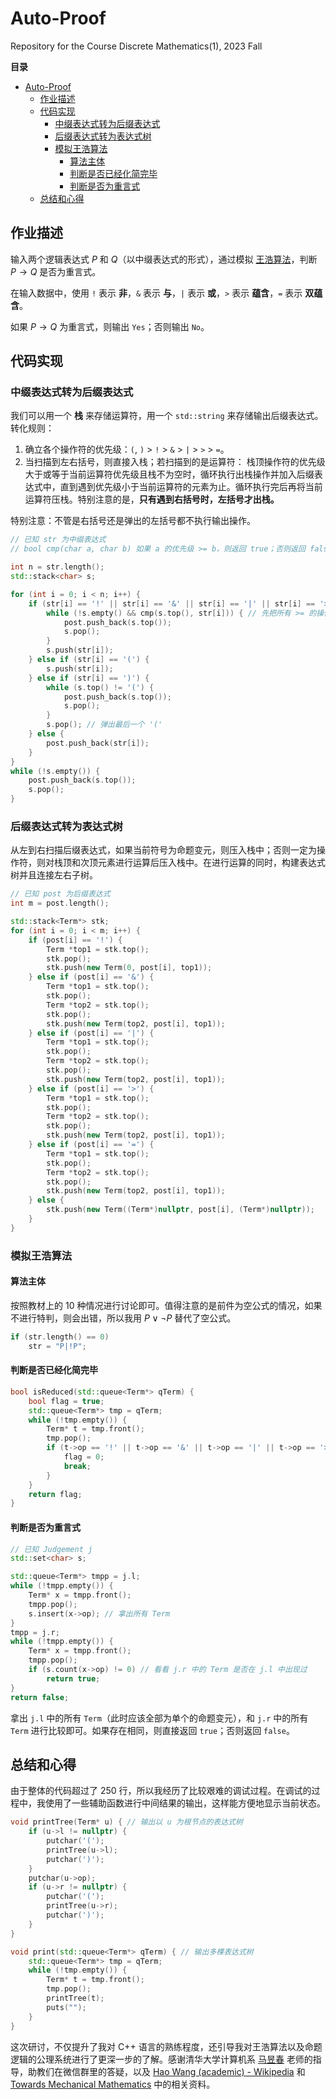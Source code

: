 # Auto-Proof

Repository for the Course Discrete Mathematics(1), 2023 Fall

**目录**
- [Auto-Proof](#auto-proof)
  - [作业描述](#作业描述)
  - [代码实现](#代码实现)
    - [中缀表达式转为后缀表达式](#中缀表达式转为后缀表达式)
    - [后缀表达式转为表达式树](#后缀表达式转为表达式树)
    - [模拟王浩算法](#模拟王浩算法)
      - [算法主体](#算法主体)
      - [判断是否已经化简完毕](#判断是否已经化简完毕)
      - [判断是否为重言式](#判断是否为重言式)
  - [总结和心得](#总结和心得)

## 作业描述

输入两个逻辑表达式 $P$ 和 $Q$（以中缀表达式的形式），通过模拟 [王浩算法](https://ieeexplore.ieee.org/stamp/stamp.jsp?tp=&arnumber=5392526)，判断 $P \to Q$ 是否为重言式。

在输入数据中，使用 `!` 表示 **非**，`&` 表示 **与**，`|` 表示 **或**，`>` 表示 **蕴含**，`=` 表示 **双蕴含**。

如果 $P \to Q$ 为重言式，则输出 `Yes`；否则输出 `No`。

## 代码实现

### 中缀表达式转为后缀表达式

我们可以用一个 **栈** 来存储运算符，用一个 `std::string` 来存储输出后缀表达式。转化规则：

1. 确立各个操作符的优先级：`(`, `)` > `!` > `&` > `|` > `>` > `=`。
2. 当扫描到左右括号，则直接入栈；若扫描到的是运算符：
    栈顶操作符的优先级大于或等于当前运算符优先级且栈不为空时，循环执行出栈操作并加入后缀表达式中，直到遇到优先级小于当前运算符的元素为止。循环执行完后再将当前运算符压栈。特别注意的是，**只有遇到右括号时，左括号才出栈。**

特别注意：不管是右括号还是弹出的左括号都不执行输出操作。

```cpp
// 已知 str 为中缀表达式
// bool cmp(char a, char b) 如果 a 的优先级 >= b，则返回 true；否则返回 false

int n = str.length();
std::stack<char> s;

for (int i = 0; i < n; i++) {
    if (str[i] == '!' || str[i] == '&' || str[i] == '|' || str[i] == '>' || str[i] == '=') {
        while (!s.empty() && cmp(s.top(), str[i])) { // 先把所有 >= 的操作符弹出
            post.push_back(s.top());
            s.pop();
        }
        s.push(str[i]);
    } else if (str[i] == '(') {
        s.push(str[i]);
    } else if (str[i] == ')') {
        while (s.top() != '(') {
            post.push_back(s.top());
            s.pop();
        }
        s.pop(); // 弹出最后一个 '('
    } else {
        post.push_back(str[i]);
    }
}
while (!s.empty()) {
    post.push_back(s.top());
    s.pop();
}
```

### 后缀表达式转为表达式树

从左到右扫描后缀表达式，如果当前符号为命题变元，则压入栈中；否则一定为操作符，则对栈顶和次顶元素进行运算后压入栈中。在进行运算的同时，构建表达式树并且连接左右子树。

```cpp
// 已知 post 为后缀表达式
int m = post.length();

std::stack<Term*> stk;
for (int i = 0; i < m; i++) {
    if (post[i] == '!') {
        Term *top1 = stk.top();
        stk.pop();
        stk.push(new Term(0, post[i], top1));
    } else if (post[i] == '&') {
        Term *top1 = stk.top();
        stk.pop();
        Term *top2 = stk.top();
        stk.pop();
        stk.push(new Term(top2, post[i], top1));
    } else if (post[i] == '|') {
        Term *top1 = stk.top();
        stk.pop();
        Term *top2 = stk.top();
        stk.pop();
        stk.push(new Term(top2, post[i], top1));
    } else if (post[i] == '>') {
        Term *top1 = stk.top();
        stk.pop();
        Term *top2 = stk.top();
        stk.pop();
        stk.push(new Term(top2, post[i], top1));
    } else if (post[i] == '=') {
        Term *top1 = stk.top();
        stk.pop();
        Term *top2 = stk.top();
        stk.pop();
        stk.push(new Term(top2, post[i], top1));
    } else {
        stk.push(new Term((Term*)nullptr, post[i], (Term*)nullptr));
    }
}
``` 

### 模拟王浩算法

#### 算法主体

按照教材上的 $10$ 种情况进行讨论即可。值得注意的是前件为空公式的情况，如果不进行特判，则会出错，所以我用 $P \lor \lnot P$ 替代了空公式。

```cpp
if (str.length() == 0)
    str = "P|!P";
```

#### 判断是否已经化简完毕

```cpp
bool isReduced(std::queue<Term*> qTerm) {
    bool flag = true;
    std::queue<Term*> tmp = qTerm;
    while (!tmp.empty()) {
        Term* t = tmp.front();
        tmp.pop();
        if (t->op == '!' || t->op == '&' || t->op == '|' || t->op == '>' || t->op == '=') { // 如果已经化简完毕，则所有的 op 都应该是命题变元（单个字母）
            flag = 0;
            break;
        }
    }
    return flag;
}
```

#### 判断是否为重言式

```cpp
// 已知 Judgement j
std::set<char> s;

std::queue<Term*> tmpp = j.l;
while (!tmpp.empty()) {
    Term* x = tmpp.front();
    tmpp.pop();
    s.insert(x->op); // 拿出所有 Term
}
tmpp = j.r;
while (!tmpp.empty()) {
    Term* x = tmpp.front();
    tmpp.pop();
    if (s.count(x->op) != 0) // 看看 j.r 中的 Term 是否在 j.l 中出现过
        return true;
}
return false;
```

拿出 `j.l` 中的所有 `Term`（此时应该全部为单个的命题变元），和 `j.r` 中的所有 `Term` 进行比较即可。如果存在相同，则直接返回 `true`；否则返回 `false`。

## 总结和心得

由于整体的代码超过了 $250$ 行，所以我经历了比较艰难的调试过程。在调试的过程中，我使用了一些辅助函数进行中间结果的输出，这样能方便地显示当前状态。

```cpp
void printTree(Term* u) { // 输出以 u 为根节点的表达式树
    if (u->l != nullptr) {
        putchar('(');
        printTree(u->l);
        putchar(')');
    }
    putchar(u->op);
    if (u->r != nullptr) {
        putchar('(');
        printTree(u->r);
        putchar(')');
    }
}

void print(std::queue<Term*> qTerm) { // 输出多棵表达式树
    std::queue<Term*> tmp = qTerm;
    while (!tmp.empty()) {
        Term* t = tmp.front();
        tmp.pop();
        printTree(t);
        puts("");
    }
}
```

这次研讨，不仅提升了我对 C++ 语言的熟练程度，还引导我对王浩算法以及命题逻辑的公理系统进行了更深一步的了解。感谢清华大学计算机系 [马昱春](https://www.cs.tsinghua.edu.cn/info/1131/5274.htm) 老师的指导，助教们在微信群里的答疑，以及 [Hao Wang (academic) - Wikipedia](https://en.wikipedia.org/wiki/Hao_Wang_(academic)) 和 [Towards Mechanical Mathematics](https://ieeexplore.ieee.org/document/5392526) 中的相关资料。
